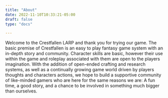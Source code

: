 ```yaml
---
title: "About"
date: 2022-11-10T10:33:21-05:00
draft: false
type: "docs"

---
```

Welcome to the Crestfallen LARP and thank you for trying our game. 
The basic premise of Crestfallen is an easy to play fantasy game system with an in-depth story and community. Character skills are basic, however their use within the game and roleplay associated with them are open to the players imagination. With the addition of open-ended crafting and research systems, as well as a continually growing game world driven by players thoughts and characters actions, we hope to build a supportive community of like-minded gamers who are here for the same reasons we are: A fun time, a good story, and a chance to be involved in something much bigger than ourselves.